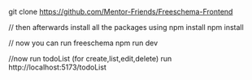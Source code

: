 
git clone https://github.com/Mentor-Friends/Freeschema-Frontend 

// then afterwards install all the packages using npm install
npm install 

// now you can run freeschema
npm run dev

//now run todoList (for create,list,edit,delete)
run http://localhost:5173/todoList
